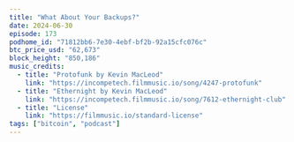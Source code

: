 ```yaml
---
title: "What About Your Backups?"
date: 2024-06-30
episode: 173
podhome_id: "71812bb6-7e30-4ebf-bf2b-92a15cfc076c"
btc_price_usd: "62,673"
block_height: "850,186"
music_credits:
  - title: "Protofunk by Kevin MacLeod"
    link: "https://incompetech.filmmusic.io/song/4247-protofunk"
  - title: "Ethernight by Kevin MacLeod"
    link: "https://incompetech.filmmusic.io/song/7612-ethernight-club"
  - title: "License"
    link: "https://filmmusic.io/standard-license"
tags: ["bitcoin", "podcast"]
---
```

